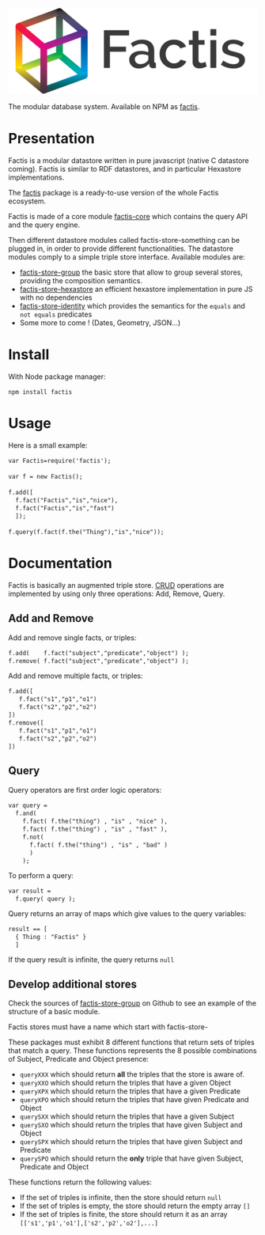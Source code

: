 ![](logo-01.png "Factis database system")

The modular database system. Available on NPM as [factis](https://www.npmjs.com/package/factis).

# Presentation

Factis is a modular datastore written in pure javascript (native C datastore coming). Factis is similar to RDF datastores, and in particular Hexastore implementations.

The [factis](https://www.npmjs.com/package/factis) package is a ready-to-use version of the whole Factis ecosystem.

Factis is made of a core module [factis-core](https://www.npmjs.com/package/factis-core) which contains the query API and the query engine.

Then different datastore modules called factis-store-something can be plugged in, in order to provide different functionalities. The datastore modules comply to a simple triple store interface. Available modules are:

  - [factis-store-group](https://www.npmjs.com/package/factis-store-group) the basic store that allow to group several stores, providing the composition semantics.
  - [factis-store-hexastore](https://www.npmjs.com/package/factis-store-hexastore) an efficient hexastore implementation in pure JS with no dependencies
  - [factis-store-identity](https://www.npmjs.com/package/factis-store-identity) which provides the semantics for the `equals` and `not equals` predicates
  - Some more to come ! (Dates, Geometry, JSON...)

# Install

With Node package manager:

~~~{.bash}
npm install factis
~~~

# Usage

Here is a small example:

~~~{.javascript}
var Factis=require('factis');

var f = new Factis();

f.add([
  f.fact("Factis","is","nice"),
  f.fact("Factis","is","fast")
  ]);

f.query(f.fact(f.the("Thing"),"is","nice"));
~~~

# Documentation

Factis is basically an augmented triple store. [CRUD](https://en.wikipedia.org/wiki/Create,_read,_update_and_delete) operations are implemented by using only three operations: Add, Remove, Query.

## Add and Remove

Add and remove single facts, or triples:

~~~{.javascript}
f.add(    f.fact("subject","predicate","object") );
f.remove( f.fact("subject","predicate","object") );
~~~

Add and remove multiple facts, or triples:

~~~{.javascript}
f.add([
   f.fact("s1","p1","o1")
   f.fact("s2","p2","o2")
])
f.remove([
   f.fact("s1","p1","o1")
   f.fact("s2","p2","o2")
])
~~~

## Query


Query operators are first order logic operators:

~~~{.javascript}
var query =
  f.and(
    f.fact( f.the("thing") , "is" , "nice" ),
    f.fact( f.the("thing") , "is" , "fast" ),
    f.not(
      f.fact( f.the("thing") , "is" , "bad" )
      )
    );
~~~

To perform a query:

~~~{.javascript}
var result =
  f.query( query );
~~~

Query returns an array of maps which give values to the query variables:

~~~{.javascript}
result == [
  { Thing : "Factis" }
  ]
~~~

If the query result is infinite, the query returns `null`

## Develop additional stores

Check the sources of [factis-store-group](https://github.com/Factisio/factis-store-group) on Github to see an example of the structure of a basic module.

Factis stores must have a name which start with factis-store-

These packages must exhibit 8 different functions that return sets of triples  that match a query.
These functions represents the 8 possible combinations of Subject, Predicate and Object presence:

  - `queryXXX` which should return **all** the triples that the store is aware of.
  - `queryXXO` which should return the triples that have a given Object
  - `queryXPX` which should return the triples that have a given Predicate
  - `queryXPO` which should return the triples that have given Predicate and Object
  - `querySXX` which should return the triples that have a given Subject
  - `querySXO` which should return the triples that have given Subject and Object
  - `querySPX` which should return the triples that have given Subject and Predicate
  - `querySPO` which should return the **only** triple that have given Subject, Predicate and Object

These functions return the following values:

  - If the set of triples is infinite, then the store should return `null`
  - If the set of triples is empty, the store should return the empty array `[]`
  - If the set of triples is finite, the store should return it as an array `[['s1','p1','o1'],['s2','p2','o2'],...]`
